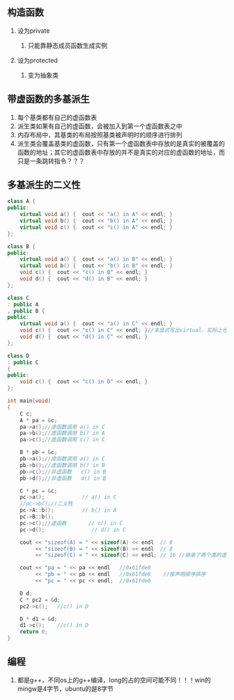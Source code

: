 ## 构造函数

1. 设为private
   1. 只能靠静态成员函数生成实例

2. 设为protected
   1. 变为抽象类

## 带虚函数的多基派生

1. 每个基类都有自己的虚函数表
2. 派生类如果有自己的虚函数，会被加入到第一个虚函数表之中
3. 内存布局中，其基类的布局按照基类被声明时的顺序进行排列
4. 派生类会覆盖基类的虚函数，只有第一个虚函数表中存放的是真实的被覆盖的函数的地址；其它的虚函数表中存放的并不是真实的对应的虚函数的地址，而只是一条跳转指令？？？

## 多基派生的二义性

```C++
class A {
public:
	virtual void a() {	cout << "a() in A" << endl;	}
	virtual void b() {	cout << "b() in A" << endl;	}
	virtual void c() {	cout << "c() in A" << endl;	}
};

class B {
public:
	virtual void a() {	cout << "a() in B" << endl;	}
	virtual void b() {	cout << "b() in B" << endl;	}
	void c() {	cout << "c() in B" << endl;	}
	void d() {	cout << "d() in B" << endl;	}
};

class C
: public A
, public B {
public:
	virtual void a() {	cout << "a() in C" << endl;	}
	void c() {	cout << "c() in C" << endl;	}//未显式写出virtual，实际上也是virtual
	void d() {	cout << "d() in C" << endl;	}
};

class D
: public C
{
public:
	void c() {	cout << "c() in D" << endl;	}	
};

int main(void)
{
	C c;
	A * pa = &c;
	pa->a();//虚函数调用 a() in C
	pa->b();//虚函数调用 b() in A
	pa->c();//虚函数调用 c() in C

	B * pb = &c;
	pb->a();//虚函数调用 a() in C
	pb->b();//虚函数调用 b() in B
	pb->c();//非虚函数   c() in B
	pb->d();//非虚函数   d() in B

	C * pc = &c;
	pc->a();			// a() in C
	//pc->b();//二义性	  
	pc->A::b();			// b() in A
	pc->B::b();
	pc->c();//虚函数		// c() in C
	pc->d();			   // d() in C

	cout << "sizeof(A) = " << sizeof(A) << endl	 // 8
		 << "sizeof(B) = " << sizeof(B) << endl	 // 8
		 << "sizeof(C) = " << sizeof(C) << endl; // 16 //继承了两个类的虚函数表

	cout << "pa = " << pa << endl 	//0x61fde0
		 << "pb = " << pb << endl	//0x61fde8    //按声明顺序排序
		 << "pc = " << pc << endl;	//0x61fde0

	D d;
	C * pc2 = &d;
	pc2->c();	//c() in D

	D * d1 = &d;
	d1->c(); 	//c() in D
	return 0;
}
```



## 编程

1. 都是g++，不同os上的g++编译，long的占的空间可能不同！！！win的mingw是4字节，ubuntu的是8字节

   

